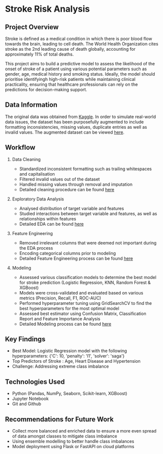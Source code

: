 # Stroke Risk Analysis

## Project Overview

Stroke is defined as a medical condition in which there is poor blood flow towards the brain, leading to cell death. The World Health Organization cites stroke as the 2nd leading cause of death globally, accounting for approximately 11% of total deaths. 

This project aims to build a predictive model to assess the likelihood of the onset of stroke of a patient using various potential parameters such as gender, age, medical history and smoking status. Ideally, the model should prioritise identifyingh high-risk patients while maintaining clinical practicality, ensuring that healthcare professionals can rely on the predictions for decision-making support.

## Data Information

The original data was obtained from [Kaggle](https://www.kaggle.com/datasets/fedesoriano/stroke-prediction-dataset). In order to simulate real-world data issues, the dataset has been purposefully augmented to include formatting inconsistencies, missing values, duplicate entries as well as invalid values. The augmented dataset can be viewed [here](data/stroke_dataset_messy.csv).

## Workflow

1.  Data Cleaning 
    - Standardized inconsistent formatting such as trailing whitespaces and capitalisation
    - Filtered invalid values out of the dataset
    - Handled missing values through removal and imputation
    - Detailed cleaning procedure can be found [here](notebooks/01_data_cleaning.ipynb)

2. Exploratory Data Analysis
    - Analysed distribution of target variable and features
    - Studied interactions between target variable and features, as well as relationships within features
    - Detailed EDA can be found [here](notebooks/02_exploratory_data_analysis.ipynb)

3. Feature Engineering
    - Removed irrelevant columns that were deemed not important during the EDA process
    - Encoding categorical columns prior to modeling
    - Detailed Feature Engineering process can be found [here](notebooks/03_data_preprocessing.ipynb)

4. Modeling
    - Assessed various classification models to determine the best model for stroke prediction (Logistic Regression, KNN, Random Forest & XGBoost)
    - Models were cross-validated and evaluated based on various metrics (Precision, Recall, F1, ROC-AUC)
    - Performed hyperparameter tuning using GridSearchCV to find the best hyperparameters for the most optimal model
    - Assessed best estimator using Confusion Matrix, Classification Report and Feature Importance Analysis
    - Detailed Modeling process can be found [here](notebooks/04_modeling.ipynb)

## Key Findings

- Best Model: Logistic Regression model with the following hyperparameters: {'C': 10, 'penalty': 'l1', 'solver': 'saga'}
- Top Predictors of Stroke : Age, Heart Disease and Hypertension
- Challenge: Addressing extreme class imbalance

## Technologies Used

- Python (Pandas, NumPy, Seaborn, Scikit-learn, XGBoost)
- Jupyter Notebook
- Git and Github

## Recommendations for Future Work

- Collect more balanced and enriched data to ensure a more even spread of data amongst classes to mitigate class imbalance
- Using ensemble modelling to better handle class imbalances
- Model deployment using Flask or FastAPI on cloud platforms